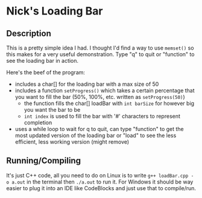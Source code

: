 # Nick's Loading Bar
## Description
This is a pretty simple idea I had. I thought I'd find a way to use ``memset()`` so this makes for a very useful demonstration. Type "q" to quit or "function" to see the loading bar in action.

Here's the beef of the program:
- includes a char[] for the loading bar with a max size of 50
- includes a function ``setProgress()`` which takes a certain percentage that you want to fill the bar (50%, 100%, etc. written as ``setProgress(50)``)
  - the function fills the char[] loadBar with ``int barSize`` for however big you want the bar to be
  - ``int index`` is used to fill the bar with '#' characters to represent completion
- uses a while loop to wait for q to quit, can type "function" to get the most updated version of the loading bar or "load" to see the less efficient, less working version (might remove)

## Running/Compiling
It's just C++ code, all you need to do on Linux is to write ``g++ loadBar.cpp -o a.out`` in the terminal then ``./a.out`` to run it. For Windows it should be way easier to plug it into an IDE like CodeBlocks and just use that to compile/run.
